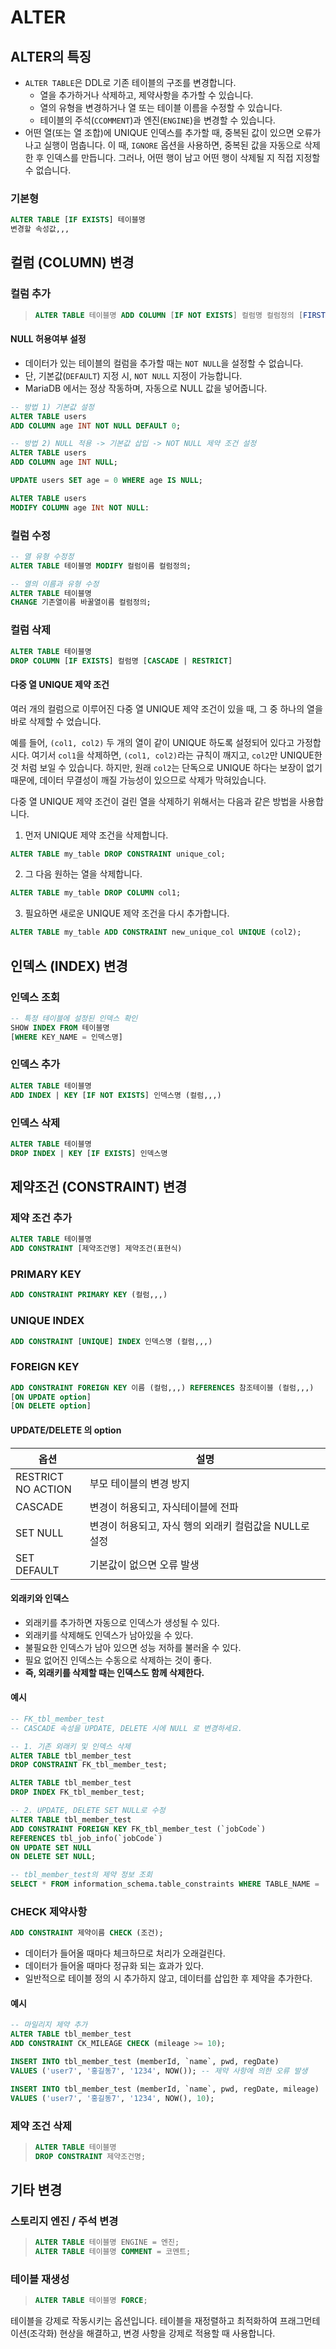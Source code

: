 # ALTER
## ALTER의 특징
- `ALTER TABLE`은 DDL로 기존 테이블의 구조를 변경합니다.
  - 열을 추가하거나 삭제하고, 제약사항을 추가할 수 있습니다.
  - 열의 유형을 변경하거나 열 또는 테이블 이름을 수정할 수 있습니다.
  - 테이블의 주석(`CCOMMENT`)과 엔진(`ENGINE`)을 변경할 수 있습니다.
- 어떤 열(또는 열 조합)에 UNIQUE 인덱스를 추가할 때, 중복된 값이 있으면 오류가 나고 실행이 멈춥니다. 이 때, `IGNORE` 옵션을 사용하면, 중복된 값을 자동으로 삭제한 후 인덱스를 만듭니다. 그러나, 어떤 행이 남고 어떤 행이 삭제될 지 직접 지정할 수 없습니다.

### 기본형
``` sql
ALTER TABLE [IF EXISTS] 테이블명
변경할 속성값,,,
```

## 컬럼 (COLUMN) 변경
### 컬럼 추가
> ``` sql
> ALTER TABLE 테이블명 ADD COLUMN [IF NOT EXISTS] 컬럼명 컬럼정의 [FIRST | AFTER 컬럼명];
> ```

#### NULL 허용여부 설정
- 데이터가 있는 테이블의 컬럼을 추가할 때는 `NOT NULL`을 설정할 수 없습니다. 
- 단, 기본값(`DEFAULT`) 지정 시, `NOT NULL` 지정이 가능합니다.
- MariaDB 에서는 정상 작동하며, 자동으로 NULL 값을 넣어줍니다.

``` sql
-- 방법 1) 기본값 설정
ALTER TABLE users
ADD COLUMN age INT NOT NULL DEFAULT 0;

-- 방법 2) NULL 적용 -> 기본값 삽입 -> NOT NULL 제약 조건 설정
ALTER TABLE users
ADD COLUMN age INT NULL;

UPDATE users SET age = 0 WHERE age IS NULL;

ALTER TABLE users
MODIFY COLUMN age INt NOT NULL:
```

### 컬럼 수정
``` sql
-- 열 유형 수정정
ALTER TABLE 테이블명 MODIFY 컬럼이름 컬럼정의;

-- 열의 이름과 유형 수정
ALTER TABLE 테이블명 
CHANGE 기존열이름 바꿀열이름 컬럼정의;
```

### 컬럼 삭제
``` sql
ALTER TABLE 테이블명
DROP COLUMN [IF EXISTS] 컬럼명 [CASCADE | RESTRICT]
```

#### 다중 열 UNIQUE 제약 조건
여러 개의 컬럼으로 이루어진 다중 열 UNIQUE 제약 조건이 있을 때, 그 중 하나의 열을 바로 삭제할 수 었습니다. 

예를 들어, `(col1, col2)` 두 개의 열이 같이 UNIQUE 하도록 설정되어 있다고 가정합시다. 여기서 `col1`을 삭제하면, `(col1, col2)`라는 규칙이 깨지고, `col2`만 UNIQUE한 것 처럼 보일 수 있습니다. 하지만, 원래 `col2`는 단독으로 UNIQUE 하다는 보장이 없기 때문에, 데이터 무결성이 깨질 가능성이 있으므로 삭제가 막혀있습니다.

다중 열 UNIQUE 제약 조건이 걸린 열을 삭제하기 위해서는 다음과 같은 방법을 사용합니다.
1. 먼저 UNIQUE 제약 조건을 삭제합니다.
``` sql
ALTER TABLE my_table DROP CONSTRAINT unique_col;
```

2. 그 다음 원하는 열을 삭제합니다.
``` sql
ALTER TABLE my_table DROP COLUMN col1;
```

3. 필요하면 새로운 UNIQUE 제약 조건을 다시 추가합니다.
``` sql
ALTER TABLE my_table ADD CONSTRAINT new_unique_col UNIQUE (col2);
```

## 인덱스 (INDEX) 변경
### 인덱스 조회
``` sql
-- 특정 테이블에 설정된 인덱스 확인
SHOW INDEX FROM 테이블명
[WHERE KEY_NAME = 인덱스명]
```

### 인덱스 추가
``` sql
ALTER TABLE 테이블명
ADD INDEX | KEY [IF NOT EXISTS] 인덱스명 (컬럼,,,)
```

### 인덱스 삭제
``` sql
ALTER TABLE 테이블명
DROP INDEX | KEY [IF EXISTS] 인덱스명
```

## 제약조건 (CONSTRAINT) 변경
### 제약 조건 추가
``` sql
ALTER TABLE 테이블명
ADD CONSTRAINT [제약조건명] 제약조건(표현식)
```

### PRIMARY KEY
``` sql
ADD CONSTRAINT PRIMARY KEY (컬럼,,,)
```

### UNIQUE INDEX
``` sql
ADD CONSTRAINT [UNIQUE] INDEX 인덱스명 (컬럼,,,)
```

### FOREIGN KEY
``` sql
ADD CONSTRAINT FOREIGN KEY 이름 (컬럼,,,) REFERENCES 참조테이블 (컬럼,,,)
[ON UPDATE option]
[ON DELETE option]
```

#### UPDATE/DELETE 의 option
|옵션|설명|
|---|---|
|RESTRICT <br> NO ACTION| 부모 테이블의 변경 방지|
|CASCADE|변경이 허용되고, 자식테이블에 전파|
|SET NULL|변경이 허용되고, 자식 행의 외래키 컬럼값을 NULL로 설정|
|SET DEFAULT|기본값이 없으면 오류 발생|

#### 외래키와 인덱스
- 외래키를 추가하면 자동으로 인덱스가 생성될 수 있다.
- 외래키를 삭제해도 인덱스가 남아있을 수 있다.
- 불필요한 인덱스가 남아 있으면 성능 저하를 불러올 수 있다.
- 필요 없어진 인덱스는 수동으로 삭제하는 것이 좋다.
- **즉, 외래키를 삭제할 때는 인덱스도 함께 삭제한다.**

#### 예시
``` sql
-- FK_tbl_member_test
-- CASCADE 속성을 UPDATE, DELETE 시에 NULL 로 변경하세요.

-- 1. 기존 외래키 및 인덱스 삭제
ALTER TABLE tbl_member_test
DROP CONSTRAINT FK_tbl_member_test;

ALTER TABLE tbl_member_test
DROP INDEX FK_tbl_member_test;

-- 2. UPDATE, DELETE SET NULL로 수정
ALTER TABLE tbl_member_test
ADD CONSTRAINT FOREIGN KEY FK_tbl_member_test (`jobCode`)
REFERENCES tbl_job_info(`jobCode`)
ON UPDATE SET NULL
ON DELETE SET NULL;

-- tbl_member_test의 제약 정보 조회
SELECT * FROM information_schema.table_constraints WHERE TABLE_NAME = 'tbl_member_test';
```

### CHECK 제약사항
``` sql
ADD CONSTRAINT 제약이름 CHECK (조건);
```

- 데이터가 들어올 때마다 체크하므로 처리가 오래걸린다.
- 데이터가 들어올 때마다 정규화 되는 효과가 있다.
- 일반적으로 테이블 정의 시 추가하지 않고, 데이터를 삽입한 후 제약을 추가한다.


#### 예시
``` sql
-- 마일리지 제약 추가
ALTER TABLE tbl_member_test
ADD CONSTRAINT CK_MILEAGE CHECK (mileage >= 10);

INSERT INTO tbl_member_test (memberId, `name`, pwd, regDate)
VALUES ('user7', '홍길동7', '1234', NOW()); -- 제약 사항에 의한 오류 발생

INSERT INTO tbl_member_test (memberId, `name`, pwd, regDate, mileage)
VALUES ('user7', '홍길동7', '1234', NOW(), 10);
```

### 제약 조건 삭제
> ``` sql
> ALTER TABLE 테이블명
> DROP CONSTRAINT 제약조건명;
> ```

## 기타 변경
### 스토리지 엔진 / 주석 변경
> ``` sql
> ALTER TABLE 테이블명 ENGINE = 엔진;
> ALTER TABLE 테이블명 COMMENT = 코멘트;
> ```

### 테이블 재생성
> ``` sql
> ALTER TABLE 테이블명 FORCE;
> ```

테이블을 강제로 작동시키는 옵션입니다. 테이블을 재정렬하고 최적화하여 프래그먼테이션(조각화) 현상을 해결하고, 변경 사항을 강제로 적용할 때 사용합니다.